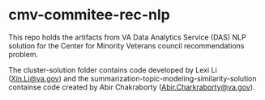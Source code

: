 # cmv-commitee-rec-nlp

This repo holds the artifacts from VA Data Analytics Service (DAS) NLP solution for the Center for Minority Veterans council recommendations problem.

The cluster-solution folder contains code developed by Lexi Li (Xin.Li@va.gov) and the summarization-topic-modeling-similarity-solution containse code created by Abir Chakraborty (Abir.Charkraborty@va.gov).